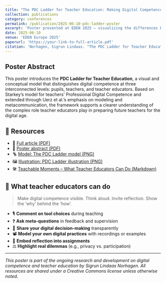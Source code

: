 ```yaml
---
title: "The PDC Ladder for Teacher Education: Making Digital Competence Visible at Every Level"
collection: publications
category: conferences
permalink: /publication/2025-06-10-pdc-ladder-poster
excerpt: 'Poster presented at EDEN 2025 – visualizing the differences between digital competence for pupils, teachers, and teacher educators.'
date: 2025-06-10
venue: 'EDEN Europe 2025'
paperurl: 'https://your-link-to-full-article.pdf'
citation: 'Norhagen, Sigrun Lindaas. "The PDC Ladder for Teacher Education: Making Digital Competence Visible at Every Level." EDEN Europe 2025.'
---
```


## Poster Abstract

This poster introduces the **PDC Ladder for Teacher Education**, a visual and conceptual model that distinguishes digital competence at three interconnected levels: pupils, teachers, and teacher educators. Based on Starkey’s model for teachers’ Professional Digital Competence and extended through Uerz et al.’s emphasis on modeling and metacommunication, the framework supports a clearer understanding of the complex role teacher educators play in preparing future teachers for the digital age.

## 🔗 Resources

- 📄 [Full article (PDF)](https://www.frontiersin.org/journals/education/articles/10.3389/feduc.2024.1363529/full)  
- 🧾 [Poster abstract (PDF)](https://your-link-to-poster-abstract.pdf)  
- 🪜 [Model: The PDC Ladder model (PNG)](/images/PDC-ladder-model.png) 
- 🖼️ [Illustration: PDC Ladder illustration (PNG)](/images/PDC-ladder-illustration.png)  
- 🛠️ [Teachable Moments – What Teacher Educators Can Do (Markdown)](/files/EDEN-output.pdf)

## 👣 What teacher educators can do

> Make digital competence visible. Think aloud. Invite reflection. Show the ‘why’ behind the ‘how’.

- 🎙️ **Comment on tool choices** during teaching  
- ❓ **Ask meta-questions** in feedback and supervision  
- 🧾 **Share your digital decision-making** transparently  
- 📽️ **Model your own digital practices** with recordings or examples  
- 📝 **Embed reflection into assignments**  
- ⚖️ **Highlight real dilemmas** (e.g., privacy vs. participation)

---

*This poster is part of the ongoing research and development on digital competence and teacher education by Sigrun Lindaas Norhagen. All resources are shared under a Creative Commons license unless otherwise noted.*
